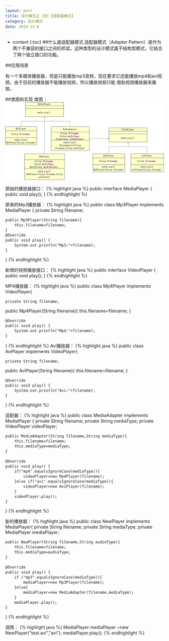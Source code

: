 ```yaml
---
layout: post
title: 设计模式之（四）【适配器模式】
category: 设计模式
date: 2014-12-6
---
```

* content
{:toc}
##什么是适配器模式
适配器模式（Adapter Pattern）是作为两个不兼容的接口之间的桥梁。这种类型的设计模式属于结构型模式，它结合了两个独立接口的功能。

<!-- more -->

##应用场景
>
有一个多媒体播放器，但是只能播放mp3音频，现在要求它还能播放mp4和avi视频，由于目前的播放器不能播放视频，所以播放视频只能
借助视频播放器来播放。

##类图和实现
类图：
![工厂模式类图](/res/img/blogimg/adapter.png)

原始的播放器接口：
{% highlight java %}
public interface MediaPlayer {
    public void play();
}
{% endhighlight %}

原来的Mp3播放器：
{% highlight java %}
public class Mp3Player implements MediaPlayer {
    private String filename;

    public Mp3Player(String filename){
        this.filename=filename;
    }
    @Override
    public void play() {
        System.out.println("Mp3:"+filename);
    }
}
{% endhighlight %}

新增的视频播放接口：
{% highlight java %}
public interface VideoPlayer {
   public void play();
}
{% endhighlight %}

MP4播放器：
{% highlight java %}
public class Mp4Player implements VideoPlayer{

    private String filename;
   public   Mp4Player(String filename){
        this.filename=filename;
    }

    @Override
    public void play() {
        System.out.println("Mp4:"+filename);
    }
}
{% endhighlight %}
Avi播放器：
{% highlight java %}
public class AviPlayer implements VideoPlayer{

    private String filename;
   public AviPlayer(String filename){
        this.filename=filename;
    }

    @Override
    public void play() {
        System.out.println("Avi:"+filename);
    }
}
{% endhighlight %}

适配器：
{% highlight java %}
public class MediaAdapter implements MediaPlayer {
    private String filename;
    private  String mediaType;
    private VideoPlayer videoPlayer;

    public MediaAdapter(String filename,String mediaType){
        this.filename=filename;
        this.mediaType=mediaType;
    }

    @Override
    public void play() {
        if("mp4".equalsIgnoreCase(mediaType)){
            videoPlayer=new Mp4Player(filename);
        }else if("avi".equalsIgnoreCase(mediaType)){
            videoPlayer=new AviPlayer(filename);
        }
        videoPlayer.play();
    }
}
{% endhighlight %}

新的播放器：
{% highlight java %}
public class NewPlayer   implements MediaPlayer{
    private String filename;
    private  String mediaType;
    private MediaPlayer mediaPlayer;

    public NewPlayer(String filename,String audioType){
        this.filename=filename;
        this.mediaType=audioType;
    }

    @Override
    public void play() {
        if ("mp3".equalsIgnoreCase(mediaType)){
            mediaPlayer=new Mp3Player(filename);
        }else{
            mediaPlayer=new MediaAdapter(filename,mediaType);
        }
        mediaPlayer.play();
    }
}
{% endhighlight %}

调用：
{% highlight java %}
 MediaPlayer mediaPlayer =new NewPlayer("test.avi","avi");
 mediaPlayer.play();
{% endhighlight %}

<script async src="//pagead2.googlesyndication.com/pagead/js/adsbygoogle.js"></script>
<!-- hah -->
<ins class="adsbygoogle"
     style="display:block"
     data-ad-client="ca-pub-7313295507948994"
     data-ad-slot="2634724060"
     data-ad-format="auto"></ins>
<script>
(adsbygoogle = window.adsbygoogle || []).push({});
</script>

